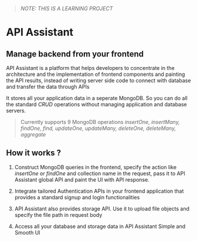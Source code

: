 > *NOTE: THIS IS A LEARNING PROJECT*

# API Assistant

## Manage backend from your frontend

API Assistant is a platform that helps developers to concentrate in the architecture and the implementation of frontend components and painting the API results, instead of writing server side code to connect with database and transfer the data through APIs

It stores all your application data in a seperate MongoDB. So you can do all the standard *CRUD* operations without managing application and database servers.

> Currently supports 9 MongoDB operations _insertOne, insertMany, findOne, find, updateOne, updateMany, deleteOne, deleteMany, aggregate_

## How it works ?
1. Construct MongoDB queries in the frontend, specify the action like _insertOne_ or _findOne_ and collection name in the request, pass it to API Assistant global API and paint the UI with API response.

2. Integrate tailored Authentication APIs in your frontend application that provides a standard signup and login functionalities

3. API Assistant also provides storage API. Use it to upload file objects and specify the file path in request body

4. Access all your database and storage data in API Assistant Simple and Smooth UI

